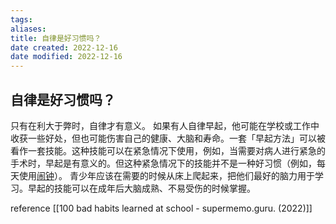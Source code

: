```yaml
---
tags: 
aliases: 
title: 自律是好习惯吗？
date created: 2022-12-16
date modified: 2022-12-16
---
```


## 自律是好习惯吗？

只有在利大于弊时，自律才有意义。
如果有人自律早起，他可能在学校或工作中收获一些好处，但也可能伤害自己的健康、大脑和寿命。一套「早起方法」可以被看作一套技能。这种技能可以在紧急情况下使用，例如，当需要对病人进行紧急的手术时，早起是有意义的。但这种紧急情况下的技能并不是一种好习惯（例如，每天使用[闹钟](https://link.zhihu.com/?target=https%3A//supermemo.guru/wiki/Alarm_clock)）。
青少年应该在需要的时候从床上爬起来，把他们最好的脑力用于学习。早起的技能可以在成年后大脑成熟、不易受伤的时候掌握。

reference
[[100 bad habits learned at school - supermemo.guru. (2022)]]